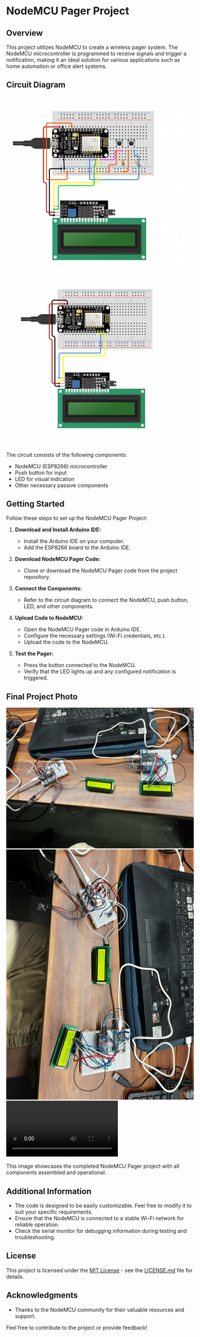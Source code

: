 # NodeMCU Pager Project

## Overview

This project utilizes NodeMCU to create a wireless pager system. The NodeMCU microcontroller is programmed to receive signals and trigger a notification, making it an ideal solution for various applications such as home automation or office alert systems.

## Circuit Diagram

![Circuit Diagram-1](assets/circuit/circuit_1.png)
![Circuit Diagram-2](assets/circuit/circuit_2.png)


The circuit consists of the following components:

- NodeMCU (ESP8266) microcontroller
- Push button for input
- LED for visual indication
- Other necessary passive components

## Getting Started

Follow these steps to set up the NodeMCU Pager Project:

1. **Download and Install Arduino IDE:**
   - Install the Arduino IDE on your computer.
   - Add the ESP8266 board to the Arduino IDE.

2. **Download NodeMCU Pager Code:**
   - Clone or download the NodeMCU Pager code from the project repository.

3. **Connect the Components:**
   - Refer to the circuit diagram to connect the NodeMCU, push button, LED, and other components.

4. **Upload Code to NodeMCU:**
   - Open the NodeMCU Pager code in Arduino IDE.
   - Configure the necessary settings (Wi-Fi credentials, etc.).
   - Upload the code to the NodeMCU.

5. **Test the Pager:**
   - Press the button connected to the NodeMCU.
   - Verify that the LED lights up and any configured notification is triggered.

## Final Project Photo

![Final Project Photo-1](assets/final/project-photo-1.jpeg)
![Final Project Photo-2](assets/final/project_photo.jpeg)
![Final Project Video](assets/final/project_video.mp4)


This image showcases the completed NodeMCU Pager project with all components assembled and operational.

## Additional Information

- The code is designed to be easily customizable. Feel free to modify it to suit your specific requirements.
- Ensure that the NodeMCU is connected to a stable Wi-Fi network for reliable operation.
- Check the serial monitor for debugging information during testing and troubleshooting.

## License

This project is licensed under the [MIT License](LICENSE.md) - see the [LICENSE.md](LICENSE.md) file for details.

## Acknowledgments

- Thanks to the NodeMCU community for their valuable resources and support.

Feel free to contribute to the project or provide feedback!
